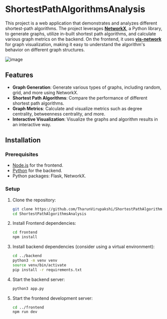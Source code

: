 # ShortestPathAlgorithmsAnalysis

This project is a web application that demonstrates and analyzes different shortest-path algorithms. The project leverages [**NetworkX**](https://networkx.org/), a Python library, to generate graphs, utilize in-built shortest path algorithms, and calculate various graph metrics on the backend. On the frontend, it uses [**vis-network**](https://visjs.github.io/) for graph visualization, making it easy to understand the algorithm's behavior on different graph structures.

![image](https://github.com/TharunVirupakshi/ShortestPathAlgorithmsAnalysis/blob/main/GIFMaker_me.gif)

## Features

- **Graph Generation**: Generate various types of graphs, including random, grid, and more using NetworkX.
- **Shortest Path Algorithms**: Compare the performance of different shortest path algorithms.
- **Graph Metrics**: Calculate and visualize metrics such as degree centrality, betweenness centrality, and more.
- **Interactive Visualization**: Visualize the graphs and algorithm results in an interactive way.

## Installation

### Prerequisites

- [Node.js](https://nodejs.org/) for the frontend.
- [Python](https://www.python.org/) for the backend.
- Python packages: Flask, NetworkX.

### Setup

1. Clone the repository:

   ```bash
   git clone https://github.com/TharunVirupakshi/ShortestPathAlgorithmsAnalysis.git
   cd ShortestPathAlgorithmsAnalysis
   ```
2. Install Frontend dependencies:
   ```bash
   cd frontend
   npm install
3. Install backend dependencies (consider using a virtual environment):
   ```bash
   cd ../backend
   python3 -m venv venv
   source venv/bin/activate
   pip install -r requirements.txt
4. Start the backend server:
   ```bash
   python3 app.py
5. Start the frontend development server:
   ```bash
   cd ../frontend
   npm run dev



